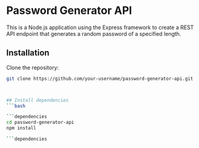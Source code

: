 # Password Generator API

This is a Node.js application using the Express framework to create a REST API endpoint that generates a random password of a specified length.

## Installation

Clone the repository:

```bash
git clone https://github.com/your-username/password-generator-api.git



## Install dependencies
```bash

```dependencies
cd password-generator-api
npm install

```dependencies
